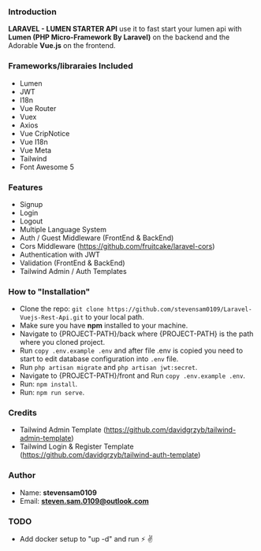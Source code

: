 ### Introduction
**LARAVEL - LUMEN STARTER API** use it to fast start your lumen api with **Lumen (PHP Micro-Framework By Laravel)** on the backend  and the Adorable **Vue.js** on the frontend.


### Frameworks/libraraies Included
 * Lumen
 * JWT
 * I18n
 * Vue Router
 * Vuex
 * Axios
 * Vue CripNotice
 * Vue I18n
 * Vue Meta
 * Tailwind
 * Font Awesome 5

### Features
* Signup
* Login
* Logout
* Multiple Language System
* Auth / Guest Middleware (FrontEnd & BackEnd)
* Cors Middleware (https://github.com/fruitcake/laravel-cors)
* Authentication with JWT
* Validation (FrontEnd & BackEnd)
* Tailwind Admin / Auth Templates

### How to "Installation"
* Clone the repo: ``git clone https://github.com/stevensam0109/Laravel-Vuejs-Rest-Api.git`` to your local path.
* Make sure you have **npm** installed to your machine.
* Navigate to {PROJECT-PATH}/back where {PROJECT-PATH} is the path where you cloned project.
* Run ``copy .env.example .env`` and after file .env is copied you need to start to edit database configuration into `.env` file.
* Run ``php artisan migrate`` and ``php artisan jwt:secret``.
* Navigate to {PROJECT-PATH}/front  and Run ``copy .env.example .env``.
* Run: ``npm install``.
* Run: ``npm run serve``.


### Credits
* Tailwind Admin Template (https://github.com/davidgrzyb/tailwind-admin-template)
* Tailwind Login & Register Template (https://github.com/davidgrzyb/tailwind-auth-template)

### Author
* Name: **stevensam0109**
* Email: **steven.sam.0109@outlook.com**

### TODO
* Add docker setup to "up -d" and run :zap:  :v:
